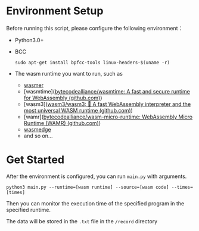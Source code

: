 # Environment Setup

Before running this script, please configure the following environment：

- Python3.0+

- BCC

  ~~~
  sudo apt-get install bpfcc-tools linux-headers-$(uname -r)
  ~~~

- The wasm runtime you want to run, such as
  - [wasmer](https://github.com/wasmerio/wasmer)
  - [wasmtime]([bytecodealliance/wasmtime: A fast and secure runtime for WebAssembly (github.com)](https://github.com/bytecodealliance/wasmtime))
  - [wasm3]([wasm3/wasm3: 🚀 A fast WebAssembly interpreter and the most universal WASM runtime (github.com)](https://github.com/wasm3/wasm3))
  - [wamr]([bytecodealliance/wasm-micro-runtime: WebAssembly Micro Runtime (WAMR) (github.com)](https://github.com/bytecodealliance/wasm-micro-runtime))
  - [wasmedge]([WasmEdge](https://wasmedge.org/))
  - and so on...





# Get Started

After the environment is configured, you can run `main.py` with arguments.

~~~
python3 main.py --runtime=[wasm runtime] --source=[wasm code] --times=[times]
~~~

Then you can monitor the execution time of the specified program in the specified runtime.

The data will be stored in the `.txt` file in the `/record` directory



